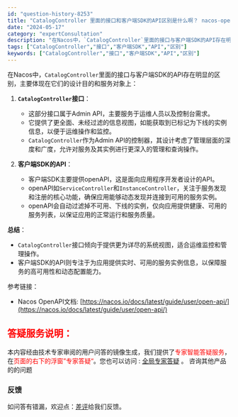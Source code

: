 ```yaml
---
id: "question-history-8253"
title: "CatalogController 里面的接口和客户端SDK的API区别是什么啊？ nacos-opensource"
date: "2024-05-17"
category: "expertConsultation"
description: "在Nacos中，`CatalogController`里面的接口与客户端SDK的API存在明显的区别，主要体现在它们的设计目的和服务对象上：1. **`CatalogController`接口**：   - 这部分接口属于Admin API，主要服务于运维人员以及控制台需求。   - 它提供了更全面"
tags: ["CatalogController","接口","客户端SDK","API","区别"]
keywords: ["CatalogController","接口","客户端SDK","API","区别"]
---
```


在Nacos中，`CatalogController`里面的接口与客户端SDK的API存在明显的区别，主要体现在它们的设计目的和服务对象上：

1. **`CatalogController`接口**：
   - 这部分接口属于Admin API，主要服务于运维人员以及控制台需求。
   - 它提供了更全面、未经过滤的信息视图，如能获取到已标记为下线的实例信息，以便于运维操作和监控。
   - `CatalogController`作为Admin API的控制器，其设计考虑了管理层面的深度和广度，允许对服务及其实例进行更深入的管理和查询操作。

2. **客户端SDK的API**：
   - 客户端SDK主要提供openAPI，这是面向应用程序开发者设计的API。
   - openAPI如`ServiceController`和`InstanceController`，关注于服务发现和注册的核心功能，确保应用能够动态发现并连接到可用的服务实例。
   - openAPI会自动过滤掉不可用、下线的实例，仅向应用提供健康、可用的服务列表，以保证应用的正常运行和服务质量。

**总结**：
- `CatalogController`接口倾向于提供更为详尽的系统视图，适合运维监控和管理操作。
- 客户端SDK的API则专注于为应用提供实时、可用的服务实例信息，以保障服务的高可用性和动态配置能力。

参考链接：
- Nacos OpenAPI文档: [https://nacos.io/docs/latest/guide/user/open-api/](https://nacos.io/docs/latest/guide/user/open-api/)
## <font color="#FF0000">答疑服务说明：</font> 

本内容经由技术专家审阅的用户问答的镜像生成，我们提供了<font color="#FF0000">专家智能答疑服务</font>，在<font color="#FF0000">页面的右下的浮窗”专家答疑“</font>。您也可以访问 : [全局专家答疑](https://opensource.alibaba.com/chatBot) 。 咨询其他产品的的问题

### 反馈
如问答有错漏，欢迎点：[差评](https://ai.nacos.io/user/feedbackByEnhancerGradePOJOID?enhancerGradePOJOId=13603)给我们反馈。
